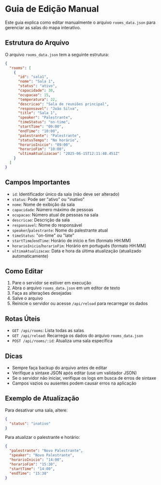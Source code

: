 # Guia de Edição Manual

Este guia explica como editar manualmente o arquivo `rooms_data.json` para gerenciar as salas do mapa interativo.

## Estrutura do Arquivo

O arquivo `rooms_data.json` tem a seguinte estrutura:

```json
{
  "rooms": [
    {
      "id": "sala1",
      "nome": "Sala 1",
      "status": "ativo",
      "capacidade": 30,
      "ocupacao": 15,
      "temperatura": 22,
      "descricao": "Sala de reuniões principal",
      "responsavel": "João Silva",
      "title": "Sala 1",
      "speaker": "Palestrante",
      "timeStatus": "on-time",
      "startTime": "09:00",
      "endTime": "10:00",
      "palestrante": "Palestrante",
      "statusTempo": "No horário",
      "horarioInicio": "09:00",
      "horarioFim": "10:00",
      "ultimaAtualizacao": "2025-06-15T12:11:48.451Z"
    }
  ]
}
```

## Campos Importantes

- `id`: Identificador único da sala (não deve ser alterado)
- `status`: Pode ser "ativo" ou "inativo"
- `nome`: Nome de exibição da sala
- `capacidade`: Número máximo de pessoas
- `ocupacao`: Número atual de pessoas na sala
- `descricao`: Descrição da sala
- `responsavel`: Nome do responsável
- `speaker`/`palestrante`: Nome do palestrante atual
- `timeStatus`: "on-time" ou "late"
- `startTime`/`endTime`: Horário de início e fim (formato HH:MM)
- `horarioInicio`/`horarioFim`: Horário em português (formato HH:MM)
- `ultimaAtualizacao`: Data e hora da última atualização (atualizado automaticamente)

## Como Editar

1. Pare o servidor se estiver em execução
2. Abra o arquivo `rooms_data.json` em um editor de texto
3. Faça as alterações desejadas
4. Salve o arquivo
5. Reinicie o servidor ou acesse `/api/reload` para recarregar os dados

## Rotas Úteis

- `GET /api/rooms`: Lista todas as salas
- `GET /api/reload`: Recarrega os dados do arquivo `rooms_data.json`
- `POST /api/rooms/:id`: Atualiza uma sala específica

## Dicas

- Sempre faça backup do arquivo antes de editar
- Verifique a sintaxe JSON após editar (use um validador JSON)
- Se o servidor não iniciar, verifique os logs em busca de erros de sintaxe
- Campos vazios ou ausentes podem causar erros na aplicação

## Exemplo de Atualização

Para desativar uma sala, altere:
```json
{
  "status": "inativo"
}
```

Para atualizar o palestrante e horário:
```json
{
  "palestrante": "Novo Palestrante",
  "speaker": "Novo Palestrante",
  "horarioInicio": "14:00",
  "horarioFim": "15:30",
  "startTime": "14:00",
  "endTime": "15:30"
}
```
